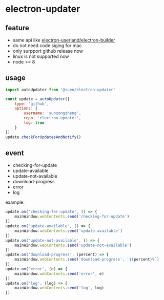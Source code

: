 # electron-updater

## feature
- same api like [electron-userland/electron-builder](https://github.com/electron-userland/electron-builder/tree/master/packages/electron-updater)
- do not need code siging for mac
- only surpport github release now
- linux is not supported now
- node >= 8

## usage
````js
import autoUpdater from '@suen/electron-updater'

const update = autoUpdater({
    type: 'github',
    options: {
        username: 'sunzongzheng',
        repo: 'electron-updater',
        log: true
    }
})
update.checkForUpdatesAndNotify()
````

## event
- checking-for-update
- update-available
- update-not-available
- download-progress
- error
- log

example:
````js
update.on('checking-for-update', () => {
    mainWindow.webContents.send('checking-for-update')
})
update.on('update-available', () => {
    mainWindow.webContents.send('update-available')
})
update.on('update-not-available', () => {
    mainWindow.webContents.send('update-not-available')
})
update.on('download-progress', (percent) => {
    mainWindow.webContents.send('download-progress', `${percent}%`)
})
update.on('error', (e) => {
    mainWindow.webContents.send('error', e)
})
update.on('log', (log) => {
    mainWindow.webContents.send('log', log)
})
````